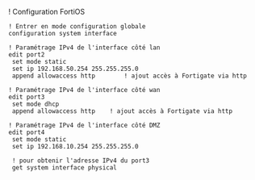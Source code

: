 ! Configuration FortiOS

	! Entrer en mode configuration globale
	configuration system interface

	! Paramétrage IPv4 de l'interface côté lan
	edit port2		
	 set mode static			
	 set ip 192.168.50.254 255.255.255.0
	 append allowaccess http		! ajout accès à Fortigate via http

	! Paramétrage IPv4 de l'interface côté wan
	edit port3
	 set mode dhcp
	 append allowaccess http	! ajout accès à Fortigate via http

	! Paramétrage IPv4 de l'interface côté DMZ
	edit port4		
	 set mode static			
	 set ip 192.168.10.254 255.255.255.0

	 ! pour obtenir l'adresse IPv4 du port3
	 get system interface physical
